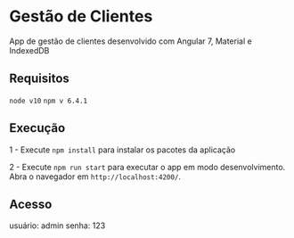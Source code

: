 # Gestão de Clientes

App de gestão de clientes desenvolvido com Angular 7, Material e IndexedDB

## Requisitos
`node v10`
`npm v 6.4.1`

## Execução

1 - Execute `npm install` para instalar os pacotes da aplicação

2 - Execute `npm run start` para executar o app em modo desenvolvimento. Abra o navegador em `http://localhost:4200/`.

## Acesso
usuário: admin
senha: 123
